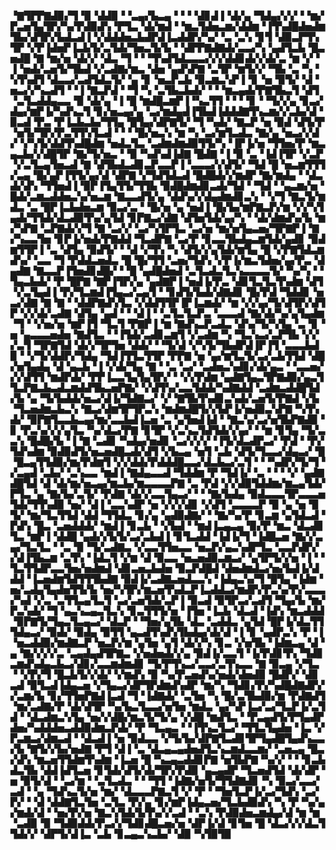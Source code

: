 ▝▇▜▛▛▇▟▉▞▜▝▉▝▟▟▉▝▝▃▄▞▙▃▄▝▝▝▝▟▊▟▐▝▟▞▄▝▜▟▄▞▞▞▝▝▆▞▛▃▅▜▄▜▛▞▚▞▛▟▉▟▚▝▛▜▃▝▟▞▆▟▝▝▆▃▜▟▅▃▆▞▟▟▆▝▐▜▚▟█▟▅▟▆▜▙▞▟▜▛▞▙▟▃▟▐▝▞▟▟▟▅▃▙▟▛▟▐▃▟▟▛▞▚▞▝▃▝▃▚▝▊▜▝▟▉▃▛▜▚▜▛▝▞▛▐▟▅▛▐▃▙▜▞▃▜▟▞▜▅▃▜▞▙▝▝▟▛▛▇▟▇▟▞▃▃▞▚▝▄▟▜▃▙▝█▃▅▟█▝▇▝▆▞▅▝▟▞▞▝▟▃▝▜▝▝▝▜▚▟▜▟▃▃▃▞▞▞▟▟▊▟▞▞▟▞▃▝▆▝▞▝▐▝▅▟▞▃▅▜▞▜▙▟▝▞▃▟▇▞▆▃▝▟▅▝▄▟▚▛▇▝▃▜▛▝▆▜▞▞▝▜▙▝▃▝▚▝▚▜▚▟▜▝▟▃▃▞▃▟▜▟▃▜▞▝▄▝▊▝▅▃▛▃▙▝▉▃▆▃▚▛▐▝▊▝▅▝▉▜▞▝▟▝▅▃▞▞▚▃▟▜▝▝▐▝▇▃▛▟▝▝▜▝▚▝▃▜▙▃▙▟▞▝▝▝▆▃▄▟▞▛▇▜▙▃▜▝▟▜▝▃▜▃▟▟▄▃▃▝▉▝▟▞▄▝▐▝█▝▆▟█▃▆▛▐▝▚▃▜▜▝▝▝▝▊▝▝▜▞▞▄▝▊▃▞▟▄▞▆▛▐▞▚▟▚▃▜▝▊▞▅▃▄▞▄▝▃▞▆▟▄▟▐▜▙▟▐▟▟▟▇▜▚▃▆▞▞▃▙▞▟▝▉▃▟▝▛▃▝▛▐▃▙▃▙▞▜▜▄▝█▜▄▞▟▛▇▜▞▝▜▝▚▟▞▝▇▃▛▝▅▝▉▟▝▟▜▞▛▝▅▜▞▜▛▞▛▃▜▜▚▜▃▟▝▝▝▝█▞▅▃▚▝▆▝▚▝▃▞▆▜▃▟▃▝▇▞▄▝▅▃▞▞▟▞▝▞▚▜▞▟▟▜▚▟█▟▆▝▅▟▃▜▃▝▃▟▆▟▆▟▉▜▜▞▚▝▐▛▐▞▅▝▜▜▅▞▛▝▆▃▄▃▙▞▞▟█▜▛▝▇▞▜▞▅▃▝▝▉▝▚▟▚▟▐▟▇▝█▟▇▝▐▝▉▝▃▝▐▟▐▜▛▝▞▃▛▝▞▃▜▃▄▜▅▃▟▝▇▝▟▜▙▟▃▟▊▃▛▃▃▛▐▝▃▃▃▞▞▟▜▞▝▜▟▝█▝▅▃▆▜▜▜▞▃▄▝█▞▄▛▐▜▜▞▄▞▟▝▟▛▇▝▞▜▟▜▟▃▟▝█▟█▟▞▞▆▟▛▝▇▞▆▟▄▝▝▟▃▟▞▟▚▝▜▜▅▟▐▝▉▛▐▜▄▜▜▞▜▜▙▝▉▟█▟▆▟▊▃▟▞▜▟▝▝▜▟▝▝▄▃▆▞▅▝█▟▞▃▆▃▟▟▅▃▚▞▅▃▆▝▇▃▃▟▜▞▄▝▟▟▚▞▞▟▄▟▆▟▊▃▚▝▝▞▜▝▇▃▜▞▆▟▃▝▃▝█▛▐▃▙▟▅▃▆▝▉▃▞▃▝▝█▞▅▝▄▝▅▟▐▝█▞▙▞▆▛▇▃▛▞▆▝▞▞▚▜▄▟▞▜▜▟▞▟▃▟▉▜▚▞▄▜▟▝▊▛▇▃▞▟▇▝▟▜▅▜▟▞▄▞▚▝▝▟▞▟▆▟▚▞▙▝▆▞▚▛▇▝▃▛▇▟▞▞▜▝▇▝▃▞▞▝▃▞▚▜▛▜▃▝▃▞▅▝▆▞▅▜▄▃▅▞▜▛▇▛▐▝▇▞▚▃▃▜▅▝▊▛▐▞▅▟▞▛▇▟▟▝▜▃▟▛▇▝▃▞▛▝▊▃▃▜▙▟▄▃▆▜▟▞▄▟▊▝▉▟▆▜▜▛▐▝▃▝▟▜▄▝▉▟▜▞▝▝▟▝▞▜▚▝▚▝▟▜▞▞▄▜▟▞▆▜▄▝█▝▞▛▇▜▟▃▆▟▚▞▝▃▃▝▜▝▛▟▟▃▅▟▃▝█▝█▞▜▜▝▃▅▞▜▟▚▝▞▛▐▞▆▃▜▟▅▞▄▞▛▃▝▟▄▟▇▝▇▃▃▛▐▜▅▟▊▟█▞▝▝█▝▄▟█▟▅▟▝▃▜▃▟▃▜▃▚▃▃▃▃▜▞▝▚▞▚▝▝▜▄▃▙▟▞▝▛▝█▛▇▝▇▛▐▜▛▞▄▝▄▟▇▛▐▝▅▟▐▞▛▃▝▟▊▜▃▜▃▜▚▟▆▝▟▜▝▞▃▜▄▟▐▝▛▞▜▃▆▟▐▜▄▃▞▃▄▜▝▝▊▟▜▞▙▟▞▟▇▟▊▝█▞▛▟▝▜▟▟▊▝▅▃▞▟▇▝▇▝▇▝▝▟▟▛▇▟▚▜▃▝▞▟▟▜▜▛▐▛▐▃▆▟▞▝▆▝▞▞▄▞▜▞▟▜▛▞▟▜▛▝▞▞▟▞▃▟▇▝▟▜▄▝▄▟▝▝▝▟▐▝▝▃▜▃▜▃▛▃▝▃▃▃▟▝▇▞▟▞▚▞▄▜▄▟▆▝▜▝▝▞▅▞▅▝▆▛▐▜▝▜▃▜▝▛▇▛▐▝▆▝▇▟▚▃▛▃▟▃▝▟▚▞▜▞▚▜▄▝▃▝▊▝▅▝▄▃▃▃▅▟▅▝▇▟▜▃▝▝▐▜▟▞▃▟▊▃▆▜▝▞▃▟▆▝▚▝▜▃▚▃▞▃▛▜▙▝▞▞▞▃▜▝▜▛▇▜▟▝▟▞▞▜▛▜▅▝▟▟▞▝▝▜▞▟▝▞▚▜▞▜▙▟▛▟▐▛▐▜▝▃▃▃▙▟▉▝▝▞▜▞▟▟▛▞▜▟▄▝▜▟▐▜▜▃▜▜▛▝▛▛▇▝▅▝▄▞▆▜▃▜▞▃▞▃▙▜▜▟▝▟█▞▅▜▄▟▄▝▟▝▄▃▙▝▐▝▞▟▞▜▄▝▇▝▝▃▝▃▞▝▃▟▅▃▚▟▊▞▟▞▄▃▝▝▃▃▅▞▞▞▟▜▜▝▆▟▛▟▞▝▛▛▐▃▃▜▄▜▄▜▛▞▝▝▞▞▛▟▆▝▄▟▇▜▄▃▜▛▇▟▉▞▄▃▜▜▃▛▇▃▙▃▟▃▆▟▟▜▙▃▅▛▇▞▝▞▟▜▚▞▃▃▜▟▟▞▚▟▇▟▟▝▃▟▆▃▟▟█▜▟▞▙▝▄▝▜▞▙▟▟▞▅▃▞▟▐▞▜▟▇▃▞▝▞▝▇▜▙▜▚▟▊▃▚▟▞▃▅▜▞▛▇▟▝▞▙▝▜▃▅▟▆▃▙▃▚▝▇▃▞▟▆▜▛▜▛▃▚▝▆▟▆▟█▜▞▞▙▛▐▞▅▟▉▃▚▛▇▝▚▜▚▟▞▝▉▛▇▜▃▃▙▃▄▞▆▞▃▃▙▟▐▃▅▝▃▝▄▜▅▟▐▟▝▝▇▃▚▞▃▞▅▜▙▛▇▟▉▝▊▝▛▃▚▞▞▞▄▜▃▝▚▞▟▃▞▛▇▝▊▜▛▝▞▃▚▃▜▟▜▟▞▞▄▞▝▝▆▝▊▜▄▝▜▞▃▃▚▝█▟█▞▙▝▐▝▇▝▃▟▊▝▚▟▄▞▅▟▊▝▃▞▞▞▞▝▐▜▞▟▃▟▛▃▞▝▛▟▝▝▛▞▜▟▚▟▆▝▉▟▉▟▜▞▅▃▅▟█▃▟▞▟▜▝▞▙▃▄▝▅▜▝▃▙▝▟▜▞▜▃▃▞▟▄▃▞▝█▝█▃▄▜▜▟▉▞▆▞▛▟▆▜▝▞▞▟▟▞▛▟▟▟█▃▃▞▟▃▙▃▞▃▜▝▝▝▚▟▛▞▜▞▜▝▞▃▄▟▝▃▙▞▝▃▚▃▃▝▆▟▐▝▇▟▄▃▃▟▝▜▟▟▆▝▛▝▜▟▐▞▝▃▝▝▝▝▞▝▄▟▇▟█▜▟▝▟▝▟▞▆▞▅▃▄▞▆▃▙▞▆▃▃▃▃▛▇▝▃▝▛▟▝▞▞▟▉▜▟▟▆▞▆▃▄▜▟▞▛▜▃▝▄▝▇▞▙▞▃▜▞▝▛▟▇▝▟▞▞▃▃▜▄▃▞▝▝▝▇▞▙▟▄▝▉▟▃▃▃▜▛▃▃▃▅▜▟▞▜▜▚▟▉▝▅▞▝▟▐▝▃▃▚▟▛▝▅▝▞▞▞▟▊▝▞▟▜▝▃▃▃▃▛▝▉▝▄▝▅▝▉▜▞▝▆▞▜▃▜▜▟▝▟▟▝▜▜▟▃▝▊▞▄▝▄▟▉▟▇▞▝▝▇▞▚▞▛▝▊▃▆▝▄▜▟▃▟▝▛▟▚▝█▃▝▃▅▟▟▟▞▝▆▟▐▝▊▃▙▝▝▞▙▟▝▝▆▟▐▃▄▃▄▝▉▞▛▝▆▃▝▟▃▟▊▜▃▝▆▛▐▝▟▟█▝▄▟▞▞▙▜▞▃▞▃▙▟▐▝▊▜▃▟▟▝▐▟▐▞▜▝▐▟█▃▅▝▇▞▞▃▄▞▜▃▜▃▝▝▃▝▉▝▜▞▃▟▇▃▝▞▃▃▜▜▅▃▃▝▅▃▛▞▄▃▚▟▛▜▃▝▃▃▛▟▛▞▞▟▐▜▙▃▆▝▃▜▚▝▐▟▃▜▝▞▆▝▟▝▉▃▃▝▅▃▅▟▉▃▆▃▞▝▄▜▛▜▞▞▅▝▐▝▝▜▃▜▜▟▛▃▃▜▅▞▅▟▆▟▝▟▊▃▅▃▙▟▅▝▉▃▛▟█▟▝▟▅▟▆▟▃▞▅▞▙▟▐▞▟▟▟▝▐▃▅▟▆▜▟▜▜▜▙▟▇▝▉▟▐▞▃▟▇▃▅▟▃▃▚▝▐▟▄▃▚▞▜▝█▜▄▝▐▟▆▝▅▞▃▟▄▜▄▟▅▜▜▞▙▝▅▞▚▜▛▞▆▃▅▜▚▟▃▛▐▃▟▟▃▞▆▟▛▞▛▃▚▞▛▞▃▃▃▞▚▟▝▞▃▝▃▜▜▃▄▜▃▜▝▃▞▃▅▜▟▞▃▛▐▝▉▃▟▝▉▜▛▃▞▃▟▜▝▜▄▞▙▝▆▞▛▃▚▟▞▝▜▝▄▃▚▃▄▃▜▃▚▝▊▃▜▜▜▞▅▝▐▜▅▝▐▃▙▝▟▃▟▝▐▟▚▝▆▃▟▟▟▝▉▛▇▜▞▜▄▃▜▃▄▃▞▝▟▃▛▝▝▜▅▞▄▜▙▝▟▃▝▃▟▟▃▝▄▜▟▝█▛▐▞▟▃▜▜▜▟▄▃▞▝▉▟▞▝▉▟▄▝▉▜▜▝▄▃▟▜▚▟▚▜▙▟▄▞▟▞▟▝▐▝▊▝▄▟▛▃▚▝▛▝▐▝▅▃▟▟▉▞▆▟▇▃▛▝▅▃▛▞▆▝▄▜▅▝▄▜▝▟▞▞▚▝▊▃▝▞▅▜▙▝▐▟▆▃▄▝▟▝▄▝▇▞▞▞▞▃▝▃▄▟▄▟▜▛▇▃▝▞▅▟▅▟▞▞▄▝▉▟▐▞▃▃▜▝▐▞▛▟▊▜▚▝▜▟▊▃▆▟▚▟▄▃▙▃▞▟▊▞▃▃▆▟▆▟▊▝▜▞▛▜▚▃▞▃▃▞▃▜▚▃▃▝▇▝▉▃▄▝▞▜▃▝▝▞▛▞▜▝█▃▙▜▞▞▟▞▝▞▆▟▚▝▉▝▚▞▛▃▅▟▚▞▅▟▞▟▅▟▉▝█▟▛▞▝▟▊▃▟▝▉▜▃▟▐▟▄▃▅▝▞▜▄▃▞▟▛▜▛▟▆▟▚▟▛▝▆▞▚▝▜▟▊▞▛▞▚▟█▟▇▟▛▞▞▃▆▞▙▝▊▞▜▜▅▛▇▟▐▃▟▝▜▝▐▟▇▟▞▝▃▜▅▝▚▝█▞▃▜▙▟▉▞▆▝▛▟▇▟▜▝▆▞▃▟▇▞▛▝▟▞▟▜▛▝▚▞▙▃▜▃▃▞▅▜▅▝▆▟▃▝▄▞▚▛▐▃▞▃▞▜▃▛▐▞▃▜▟▝▝▟▃▟▆▃▚▜▄▝▅▞▞▟█▞▆▃▜▞▜▞▄▝▞▟█▝▆▟▜▃▝▝▛▃▄▟▜▞▛▜▄▟▛▟▅▞▚▟▟▟▅▃▟▟▉▟▆▃▛▟▞▝▛▝▜▃▄▃▝▝▐▜▚▃▜▃▞▝▜▜▃▜▄▟▅▝▐▃▝▞▛▃▆▃▞▟▆▃▟▝▝▟▃▟▐▝▅▝▉▟▃▃▝▞▜▞▙▞▟▛▇▜▃▟▊▜▛▜▄▟█▜▄▟▚▃▃▞▙▝▇▜▞▞▙▞▅▟▇▝▛▜▝▟▐▝▃▝▟▃▄▃▄▟▅▟▜▃▚▃▆▟▃▃▆▞▝▃▅▃▄▝█▃▞▟▚▝▆▃▅▜▜▟▆▜▚▟▆▝▐▃▅▝█▝▚▃▄▃▟▟▊▛▇▝▅▜▙▛▇▝▚▞▞▝▝▝▊▃▙▟▃▜▙▝▟▟▐▟▜▃▅▝▊▜▟▞▟▜▞▟▞▜▛▞▛▟▉▝▄▃▄▟▛▝▜▃▅▟▜▟▝▟▞▟▛▝▅▝▉▜▞▟▝▝▃▞▆▝▝▃▜▃▟▃▝▝▝▜▜▝▐▟▇▞▅▜▞▜▜▟▇▟▊▝▚▝▉▃▞▃▃▞▃▟▝▝▄▝▜▟▚▃▜▞▅▝▆▞▝▟▃▃▃▛▇▃▜▝▞▝▛▝▝▜▅▜▃▛▐▞▃▞▜▟▚▝▃▞▛▞▝▝▟▝▟▟▇▜▃▜▅▝▃▜▃▝▛▞▄▝▊▞▆▛▐▟▄▃▅▞▜▃▙▟▉▟▚▝▚▝▛▝▚▞▄▞▆▟▞▟▝▝▅▞▛▞▅▝▇▃▚▜▟▞▙▜▚▞▞▃▟▝▝▃▚▝▛▟▉▟▅▃▆▟▄▞▟▝▆▝▆▝▃▟▉▝▉▝▜▟▉▟▟▞▛▃▞▞▜▟▊▟█▃▅▞▅▝▟▛▐▞▟▝▊▜▅▝█▝▟▃▞▞▞▟▃▜▜▟▞▞▝▟▛▜▞▟▐▃▝▃▙▝▊▃▄▃▚▃▙▞▝▟▉▝▚▜▉▜▉
